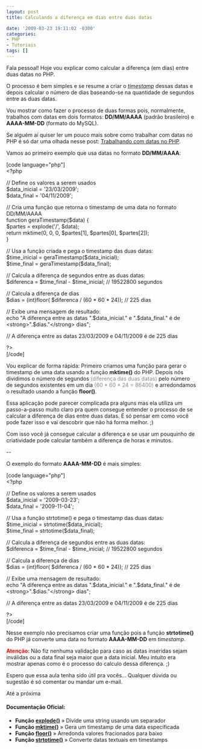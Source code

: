 ```yaml
---
layout: post
title: Calculando a diferença em dias entre duas datas

date: '2009-03-23 19:11:02 -0300'
categories:
- PHP
- Tutoriais
tags: []
---
```

<p>Fala pessoal! Hoje vou explicar como calcular a diferença (em dias) entre duas datas no PHP.</p>
<p>O processo é bem simples e se resume a criar o <abbr title="Quantidade de segundos que se passaram desde 1970 (a Era Unix)"><em>timestamp</em></abbr> dessas datas e depois calcular o número de dias baseando-se na quantidade de segundos entre as duas datas.</p>
<p>Vou mostrar como fazer o processo de duas formas pois, normalmente, trabalhos com datas em dois formatos: <strong>DD/MM/AAAA</strong> (padrão brasileiro) e <strong>AAAA-MM-DD</strong> (formato do MySQL).</p>
<p>Se alguém aí quiser ler um pouco mais sobre como trabalhar com datas no PHP é só dar uma olhada nesse post: <a href="http://blog.thiagobelem.net/php/trabalhando-com-datas-no-php/">Trabalhando com datas no PHP</a>.</p>
<p>Vamos ao primeiro exemplo que usa datas no formato <strong>DD/MM/AAAA</strong>:</p>
<p>[code language="php"]<br />
&lt;?php</p>
<p>// Define os valores a serem usados<br />
$data_inicial = '23/03/2009';<br />
$data_final = '04/11/2009';</p>
<p>// Cria uma função que retorna o timestamp de uma data no formato DD/MM/AAAA<br />
function geraTimestamp($data) {<br />
$partes = explode('/', $data);<br />
return mktime(0, 0, 0, $partes[1], $partes[0], $partes[2]);<br />
}</p>
<p>// Usa a função criada e pega o timestamp das duas datas:<br />
$time_inicial = geraTimestamp($data_inicial);<br />
$time_final = geraTimestamp($data_final);</p>
<p>// Calcula a diferença de segundos entre as duas datas:<br />
$diferenca = $time_final - $time_inicial; // 19522800 segundos</p>
<p>// Calcula a diferença de dias<br />
$dias = (int)floor( $diferenca / (60 * 60 * 24)); // 225 dias</p>
<p>// Exibe uma mensagem de resultado:<br />
echo &quot;A diferença entre as datas &quot;.$data_inicial.&quot; e &quot;.$data_final.&quot; é de &lt;strong&gt;&quot;.$dias.&quot;&lt;/strong&gt; dias&quot;;</p>
<p>// A diferença entre as datas 23/03/2009 e 04/11/2009 é de 225 dias</p>
<p>?&gt;<br />
[/code]</p>
<p>Vou explicar de forma rápida: Primeiro criamos uma função para gerar o timestamp de uma data usando a função <strong>mktime()</strong> do PHP. Depois nós dividimos o número de segundos <span style="color: #888888;">(diferença das duas datas)</span> pelo número de segundos existentes em um dia <span style="color: #888888;">(60 * 60 * 24 = 86400)</span> e arredondamos o resultado usando a função <strong>floor()</strong>.</p>
<p>Essa aplicação pode parecer complicada pra alguns mas ela utiliza um passo-a-passo muito claro pra quem consegue entender o processo de se calcular a diferença de dias entre duas datas. É só pensar em como você pode fazer isso e vai descobrir que não há forma melhor. ;)</p>
<p>Com isso você já consegue calcular a diferença e se usar um pouquinho de criatividade pode calcular também a diferença de horas e minutos.</p>
<p>--</p>
<p>O exemplo do formato <strong>AAAA-MM-DD</strong> é mais simples:</p>
<p>[code language="php"]<br />
&lt;?php</p>
<p>// Define os valores a serem usados<br />
$data_inicial = '2009-03-23';<br />
$data_final = '2009-11-04';</p>
<p>// Usa a função strtotime() e pega o timestamp das duas datas:<br />
$time_inicial = strtotime($data_inicial);<br />
$time_final = strtotime($data_final);</p>
<p>// Calcula a diferença de segundos entre as duas datas:<br />
$diferenca = $time_final - $time_inicial; // 19522800 segundos</p>
<p>// Calcula a diferença de dias<br />
$dias = (int)floor( $diferenca / (60 * 60 * 24)); // 225 dias</p>
<p>// Exibe uma mensagem de resultado:<br />
echo &quot;A diferença entre as datas &quot;.$data_inicial.&quot; e &quot;.$data_final.&quot; é de &lt;strong&gt;&quot;.$dias.&quot;&lt;/strong&gt; dias&quot;;</p>
<p>// A diferença entre as datas 23/03/2009 e 04/11/2009 é de 225 dias</p>
<p>?&gt;<br />
[/code]</p>
<p>Nesse exemplo não precisamos criar uma função pois a função <strong>strtotime()</strong> do PHP já converte uma data no formato <strong>AAAA-MM-DD</strong> em <em>timestamp</em>.</p>
<p><strong><span style="color: #ff0000;">Atenção: </span></strong>Não fiz nenhuma validação para caso as datas inseridas sejam inválidas ou a data final seja maior que a data inicial. Meu intuito era mostrar apenas como é o processo do calculo dessa diferença. ;)</p>
<p>Espero que essa aula tenha sido útil pra vocês... Qualquer dúvida ou sugestão é só comentar ou mandar um e-mail.</p>
<p>Até a próxima</p>
<h4>Documentação Oficial:</h4>
<ul>
<li><strong>Função <a href="http://br.php.net/explode" target="_blank">explode()</a></strong> » Divide uma string usando um separador</li>
<li><strong>Função <a href="http://br.php.net/mktime" target="_blank">mktime()</a></strong> » Gera um timestamp de uma data especificada</li>
<li><strong>Função <a href="http://br.php.net/floor" target="_blank">floor()</a></strong> » Arredonda valores fracionados para baixo</li>
<li><strong>Função <a href="http://br.php.net/strtotime" target="_blank">strtotime()</a></strong> » Converte datas textuais em timestamps</li>
</ul>
